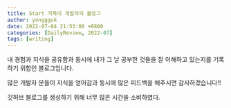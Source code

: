 ```yaml
---
title: Start 거북이 개발자의 블로그
author: yonggguk
date: 2022-07-04 21:53:00 +0800
categories: [DailyReview, 2022-07]
tags: [writing]
---
```


내 경험과 지식을 공유함과 동시에 내가 그 날 공부한 것들을 잘 이해하고 있는지를 기록하기 위함인 블로그입니다.

많은 개발자 분들이 지식을 얻어감과 동시에 많은 피드백을 해주시면 감사하겠습니다!!

깃허브 블로그를 생성하기 위해 너무 많은 시간을 소비하였다.